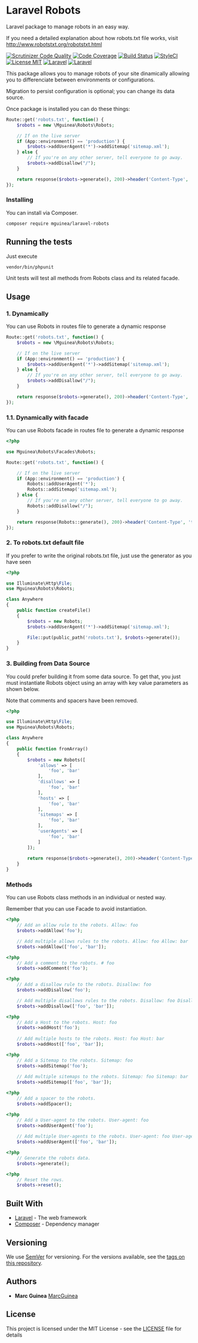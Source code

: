 # Laravel Robots

Laravel package to manage robots in an easy way.

If you need a detailed explanation about how robots.txt file works, visit http://www.robotstxt.org/robotstxt.html

[![Scrutinizer Code Quality](https://scrutinizer-ci.com/g/mguinea/laravel-robots/badges/quality-score.png?b=master)](https://scrutinizer-ci.com/g/mguinea/laravel-robots/?branch=master)
[![Code Coverage](https://scrutinizer-ci.com/g/mguinea/laravel-robots/badges/coverage.png?b=master)](https://scrutinizer-ci.com/g/mguinea/laravel-robots/?branch=master)
[![Build Status](https://scrutinizer-ci.com/g/mguinea/laravel-robots/badges/build.png?b=master)](https://scrutinizer-ci.com/g/mguinea/laravel-robots/build-status/master)
[![StyleCI](https://styleci.io/repos/143919791/shield?branch=master)](https://styleci.io/repos/143919791)
[![License MIT](https://img.shields.io/badge/License-MIT-yellow.svg)](https://opensource.org/licenses/MIT)
[![Laravel](https://img.shields.io/badge/Laravel-6.x-orange.svg)](http://laravel.com)
[![Laravel](https://img.shields.io/badge/Laravel-7.x-orange.svg)](http://laravel.com)

This package allows you to manage robots of your site dinamically allowing you to differenciate between environments or configurations.

Migration to persist configuration is optional; you can change its data source.

Once package is installed you can do these things:

```php
Route::get('robots.txt', function() {
    $robots = new \Mguinea\Robots\Robots;

    // If on the live server
    if (App::environment() == 'production') {
        $robots->addUserAgent('*')->addSitemap('sitemap.xml');
    } else {
        // If you're on any other server, tell everyone to go away.
        $robots->addDisallow("/");
    }

    return response($robots->generate(), 200)->header('Content-Type', 'text/plain');
});
``` 

### Installing

You can install via Composer.

```bash
composer require mguinea/laravel-robots
```

## Running the tests

Just execute

```bash
vendor/bin/phpunit
```

Unit tests will test all methods from Robots class and its related facade.

## Usage

### 1. Dynamically

You can use Robots in routes file to generate a dynamic response

```php
Route::get('robots.txt', function() {
    $robots = new \Mguinea\Robots\Robots;

    // If on the live server
    if (App::environment() == 'production') {
        $robots->addUserAgent('*')->addSitemap('sitemap.xml');
    } else {
        // If you're on any other server, tell everyone to go away.
        $robots->addDisallow("/");
    }

    return response($robots->generate(), 200)->header('Content-Type', 'text/plain');
});
```

### 1.1. Dynamically with facade

You can use Robots facade in routes file to generate a dynamic response

```php
<?php

use Mguinea\Robots\Facades\Robots;

Route::get('robots.txt', function() {

    // If on the live server
    if (App::environment() == 'production') {
        Robots::addUserAgent('*');
        Robots::addSitemap('sitemap.xml');
    } else {
        // If you're on any other server, tell everyone to go away.
        Robots::addDisallow("/");
    }

    return response(Robots::generate(), 200)->header('Content-Type', 'text/plain');
});
```

### 2. To robots.txt default file

If you prefer to write the original robots.txt file, just use the generator as you have seen

```php
<?php

use Illuminate\Http\File;
use Mguinea\Robots\Robots;

class Anywhere
{
    public function createFile()
    {
        $robots = new Robots;
        $robots->addUserAgent('*')->addSitemap('sitemap.xml');

        File::put(public_path('robots.txt'), $robots->generate());
    }
}

```

### 3. Building from Data Source

You could prefer building it from some data source. To get that, you just must instantiate Robots object using an array with key value parameters as shown below.

Note that comments and spacers have been removed.

```php
<?php

use Illuminate\Http\File;
use Mguinea\Robots\Robots;

class Anywhere
{
    public function fromArray()
    {
        $robots = new Robots([
            'allows' => [
                'foo', 'bar'
            ],
            'disallows' => [
                'foo', 'bar'
            ],
            'hosts' => [
                'foo', 'bar'
            ],
            'sitemaps' => [
                'foo', 'bar'
            ],
            'userAgents' => [
                'foo', 'bar'
            ]
        ]);
        
        return response($robots->generate(), 200)->header('Content-Type', 'text/plain');
    }
}

```

### Methods

You can use Robots class methods in an individual or nested way.

Remember that you can use Facade to avoid instantiation.

```php
<?php
    // Add an allow rule to the robots. Allow: foo
    $robots->addAllow('foo');

    // Add multiple allows rules to the robots. Allow: foo Allow: bar
    $robots->addAllow(['foo', 'bar']);
```

```php
<?php
    // Add a comment to the robots. # foo
    $robots->addComment('foo');
```

```php
<?php
    // Add a disallow rule to the robots. Disallow: foo
    $robots->addDisallow('foo');

    // Add multiple disallows rules to the robots. Disallow: foo Disallow: bar
    $robots->addDisallow(['foo', 'bar']);
```

```php
<?php
    // Add a Host to the robots. Host: foo
    $robots->addHost('foo');
    
    // Add multiple hosts to the robots. Host: foo Host: bar
    $robots->addHost(['foo', 'bar']);
```

```php
<?php
    // Add a Sitemap to the robots. Sitemap: foo
    $robots->addSitemap('foo');
    
    // Add multiple sitemaps to the robots. Sitemap: foo Sitemap: bar
    $robots->addSitemap(['foo', 'bar']);
```

```php
<?php
    // Add a spacer to the robots.
    $robots->addSpacer();
```

```php
<?php
    // Add a User-agent to the robots. User-agent: foo
    $robots->addUserAgent('foo');
    
    // Add multiple User-agents to the robots. User-agent: foo User-agent: bar
    $robots->addUserAgent(['foo', 'bar']);
```

```php
<?php
    // Generate the robots data.
    $robots->generate();
```

```php
<?php
    // Reset the rows.
    $robots->reset();
```

## Built With

* [Laravel](https://laravel.com/) - The web framework
* [Composer](https://getcomposer.org/) - Dependency manager

## Versioning

We use [SemVer](http://semver.org/) for versioning. For the versions available, see the [tags on this repository](https://github.com/mguinea/laravel-robots/tags).

## Authors

* **Marc Guinea** [MarcGuinea](https://www.marcguinea.com)

## License

This project is licensed under the MIT License - see the [LICENSE](LICENSE.md) file for details
